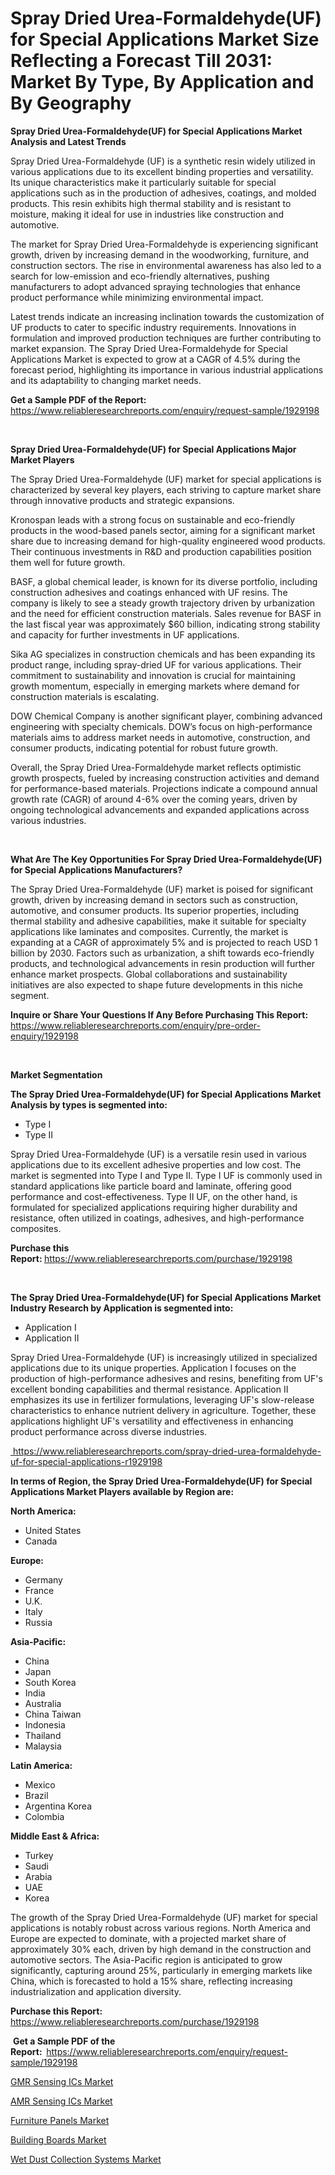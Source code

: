 <p><h1>Spray Dried Urea-Formaldehyde(UF) for Special Applications Market Size Reflecting a Forecast Till 2031: Market By Type, By Application and By Geography</h1></p><p><strong>Spray Dried Urea-Formaldehyde(UF) for Special Applications Market Analysis and Latest Trends</strong></p>
<p><p>Spray Dried Urea-Formaldehyde (UF) is a synthetic resin widely utilized in various applications due to its excellent binding properties and versatility. Its unique characteristics make it particularly suitable for special applications such as in the production of adhesives, coatings, and molded products. This resin exhibits high thermal stability and is resistant to moisture, making it ideal for use in industries like construction and automotive.</p><p>The market for Spray Dried Urea-Formaldehyde is experiencing significant growth, driven by increasing demand in the woodworking, furniture, and construction sectors. The rise in environmental awareness has also led to a search for low-emission and eco-friendly alternatives, pushing manufacturers to adopt advanced spraying technologies that enhance product performance while minimizing environmental impact.</p><p>Latest trends indicate an increasing inclination towards the customization of UF products to cater to specific industry requirements. Innovations in formulation and improved production techniques are further contributing to market expansion. The Spray Dried Urea-Formaldehyde for Special Applications Market is expected to grow at a CAGR of 4.5% during the forecast period, highlighting its importance in various industrial applications and its adaptability to changing market needs.</p></p>
<p><strong>Get a Sample PDF of the Report:&nbsp;</strong> <a href="https://www.reliableresearchreports.com/enquiry/request-sample/1929198?utm_campaign=32&utm_medium=2&utm_source=Github&utm_content=ia&utm_term=25102024&utm_id=spray-dried-urea-formaldehydeuf-for-special-applications">https://www.reliableresearchreports.com/enquiry/request-sample/1929198</a></p>
<p>&nbsp;</p>
<p><strong>Spray Dried Urea-Formaldehyde(UF) for Special Applications Major Market Players</strong></p>
<p><p>The Spray Dried Urea-Formaldehyde (UF) market for special applications is characterized by several key players, each striving to capture market share through innovative products and strategic expansions.</p><p>Kronospan leads with a strong focus on sustainable and eco-friendly products in the wood-based panels sector, aiming for a significant market share due to increasing demand for high-quality engineered wood products. Their continuous investments in R&D and production capabilities position them well for future growth.</p><p>BASF, a global chemical leader, is known for its diverse portfolio, including construction adhesives and coatings enhanced with UF resins. The company is likely to see a steady growth trajectory driven by urbanization and the need for efficient construction materials. Sales revenue for BASF in the last fiscal year was approximately $60 billion, indicating strong stability and capacity for further investments in UF applications.</p><p>Sika AG specializes in construction chemicals and has been expanding its product range, including spray-dried UF for various applications. Their commitment to sustainability and innovation is crucial for maintaining growth momentum, especially in emerging markets where demand for construction materials is escalating.</p><p>DOW Chemical Company is another significant player, combining advanced engineering with specialty chemicals. DOW’s focus on high-performance materials aims to address market needs in automotive, construction, and consumer products, indicating potential for robust future growth.</p><p>Overall, the Spray Dried Urea-Formaldehyde market reflects optimistic growth prospects, fueled by increasing construction activities and demand for performance-based materials. Projections indicate a compound annual growth rate (CAGR) of around 4-6% over the coming years, driven by ongoing technological advancements and expanded applications across various industries.</p></p>
<p>&nbsp;</p>
<p><strong>What Are The Key Opportunities For Spray Dried Urea-Formaldehyde(UF) for Special Applications Manufacturers?</strong></p>
<p><p>The Spray Dried Urea-Formaldehyde (UF) market is poised for significant growth, driven by increasing demand in sectors such as construction, automotive, and consumer products. Its superior properties, including thermal stability and adhesive capabilities, make it suitable for specialty applications like laminates and composites. Currently, the market is expanding at a CAGR of approximately 5% and is projected to reach USD 1 billion by 2030. Factors such as urbanization, a shift towards eco-friendly products, and technological advancements in resin production will further enhance market prospects. Global collaborations and sustainability initiatives are also expected to shape future developments in this niche segment.</p></p>
<p><strong>Inquire or Share Your Questions If Any Before Purchasing This Report:</strong> <a href="https://www.reliableresearchreports.com/enquiry/pre-order-enquiry/1929198?utm_campaign=32&utm_medium=2&utm_source=Github&utm_content=ia&utm_term=25102024&utm_id=spray-dried-urea-formaldehydeuf-for-special-applications">https://www.reliableresearchreports.com/enquiry/pre-order-enquiry/1929198</a></p>
<p>&nbsp;</p>
<p><strong>Market Segmentation</strong></p>
<p><strong>The Spray Dried Urea-Formaldehyde(UF) for Special Applications Market Analysis by types is segmented into:</strong></p>
<p><ul><li>Type I</li><li>Type II</li></ul></p>
<p><p>Spray Dried Urea-Formaldehyde (UF) is a versatile resin used in various applications due to its excellent adhesive properties and low cost. The market is segmented into Type I and Type II. Type I UF is commonly used in standard applications like particle board and laminate, offering good performance and cost-effectiveness. Type II UF, on the other hand, is formulated for specialized applications requiring higher durability and resistance, often utilized in coatings, adhesives, and high-performance composites.</p></p>
<p><strong>Purchase this Report:&nbsp;</strong><a href="https://www.reliableresearchreports.com/purchase/1929198?utm_campaign=32&utm_medium=2&utm_source=Github&utm_content=ia&utm_term=25102024&utm_id=spray-dried-urea-formaldehydeuf-for-special-applications">https://www.reliableresearchreports.com/purchase/1929198</a></p>
<p>&nbsp;</p>
<p><strong>The Spray Dried Urea-Formaldehyde(UF) for Special Applications Market Industry Research by Application is segmented into:</strong></p>
<p><ul><li>Application I</li><li>Application II</li></ul></p>
<p><p>Spray Dried Urea-Formaldehyde (UF) is increasingly utilized in specialized applications due to its unique properties. Application I focuses on the production of high-performance adhesives and resins, benefiting from UF's excellent bonding capabilities and thermal resistance. Application II emphasizes its use in fertilizer formulations, leveraging UF's slow-release characteristics to enhance nutrient delivery in agriculture. Together, these applications highlight UF's versatility and effectiveness in enhancing product performance across diverse industries.</p></p>
<p><a href="https://www.reliableresearchreports.com/spray-dried-urea-formaldehyde-uf-for-special-applications-r1929198?utm_campaign=32&utm_medium=2&utm_source=Github&utm_content=ia&utm_term=25102024&utm_id=spray-dried-urea-formaldehydeuf-for-special-applications">&nbsp;https://www.reliableresearchreports.com/spray-dried-urea-formaldehyde-uf-for-special-applications-r1929198</a></p>
<p><strong>In terms of Region, the Spray Dried Urea-Formaldehyde(UF) for Special Applications Market Players available by Region are:</strong></p>
<p>
    <p> <strong> North America: </strong>
        <ul>
            <li>United States</li>
            <li>Canada</li>
        </ul>
        </p> 
    <p> <strong> Europe: </strong>
        <ul>
            <li>Germany</li>
            <li>France</li>
            <li>U.K.</li>
            <li>Italy</li>
            <li>Russia</li>
        </ul>
        </p> 
    <p> <strong> Asia-Pacific: </strong>
        <ul>
            <li>China</li>
            <li>Japan</li>
            <li>South Korea</li>
            <li>India</li>
            <li>Australia</li>
            <li>China Taiwan</li>
            <li>Indonesia</li>
            <li>Thailand</li>
            <li>Malaysia</li>
        </ul>
        </p> 
    <p> <strong> Latin America: </strong>
        <ul>
            <li>Mexico</li>
            <li>Brazil</li>
            <li>Argentina Korea</li>
            <li>Colombia</li>
        </ul>
        </p> 
    <p> <strong> Middle East & Africa: </strong>
        <ul>
            <li>Turkey</li>
            <li>Saudi</li>
            <li>Arabia</li>
            <li>UAE</li>
            <li>Korea</li>
        </ul>
    </p>
    </p>
<p><p>The growth of the Spray Dried Urea-Formaldehyde (UF) market for special applications is notably robust across various regions. North America and Europe are expected to dominate, with a projected market share of approximately 30% each, driven by high demand in the construction and automotive sectors. The Asia-Pacific region is anticipated to grow significantly, capturing around 25%, particularly in emerging markets like China, which is forecasted to hold a 15% share, reflecting increasing industrialization and application diversity.</p></p>
<p><strong>Purchase this Report: </strong><a href="https://www.reliableresearchreports.com/purchase/1929198?utm_campaign=32&utm_medium=2&utm_source=Github&utm_content=ia&utm_term=25102024&utm_id=spray-dried-urea-formaldehydeuf-for-special-applications">https://www.reliableresearchreports.com/purchase/1929198</a></p>
<p>&nbsp;<strong>Get a Sample PDF of the Report:&nbsp;&nbsp;</strong><a href="https://www.reliableresearchreports.com/enquiry/request-sample/1929198?utm_campaign=32&utm_medium=2&utm_source=Github&utm_content=ia&utm_term=25102024&utm_id=spray-dried-urea-formaldehydeuf-for-special-applications">https://www.reliableresearchreports.com/enquiry/request-sample/1929198</a></p>
<p><strong></strong></p>
<p><p><a href="https://www.linkedin.com/pulse/gmr-sensing-ics-market-growth-segmentation-regional-analysis--l7zxc?utm_campaign=32&utm_medium=2&utm_source=Github&utm_content=ia&utm_term=25102024&utm_id=spray-dried-urea-formaldehydeuf-for-special-applications">GMR Sensing ICs Market</a></p><p><a href="https://www.linkedin.com/pulse/influencing-factors-amr-sensing-ics-market-insights-growth-ph7yc?utm_campaign=32&utm_medium=2&utm_source=Github&utm_content=ia&utm_term=25102024&utm_id=spray-dried-urea-formaldehydeuf-for-special-applications">AMR Sensing ICs Market</a></p><p><a href="https://github.com/catusaesianou/Market-Research-Report-List-1/blob/main/furniture-panels-market.md?utm_campaign=32&utm_medium=2&utm_source=Github&utm_content=ia&utm_term=25102024&utm_id=spray-dried-urea-formaldehydeuf-for-special-applications">Furniture Panels Market</a></p><p><a href="https://github.com/fendtankandh/Market-Research-Report-List-1/blob/main/building-boards-market.md?utm_campaign=32&utm_medium=2&utm_source=Github&utm_content=ia&utm_term=25102024&utm_id=spray-dried-urea-formaldehydeuf-for-special-applications">Building Boards Market</a></p><p><a href="https://issuu.com/reportprime-2/docs/wet-dust-collection-systems-market-_74981cfe98a734?utm_campaign=32&utm_medium=2&utm_source=Github&utm_content=ia&utm_term=25102024&utm_id=spray-dried-urea-formaldehydeuf-for-special-applications">Wet Dust Collection Systems Market</a></p></p>